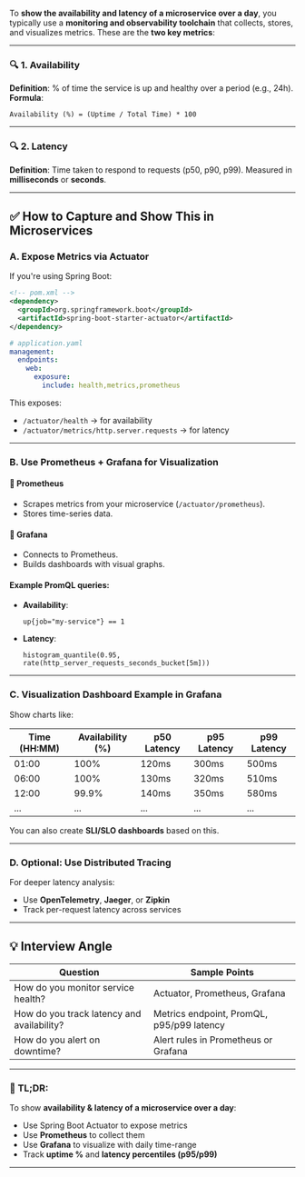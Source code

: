 To **show the availability and latency of a microservice over a day**, you typically use a **monitoring and observability toolchain** that collects, stores, and visualizes metrics. These are the **two key metrics**:

---

### 🔍 1. **Availability**

**Definition**: % of time the service is up and healthy over a period (e.g., 24h).
**Formula**:

```text
Availability (%) = (Uptime / Total Time) * 100
```

---

### 🔍 2. **Latency**

**Definition**: Time taken to respond to requests (p50, p90, p99).
Measured in **milliseconds** or **seconds**.

---

## ✅ How to Capture and Show This in Microservices

### A. **Expose Metrics via Actuator**

If you're using Spring Boot:

```xml
<!-- pom.xml -->
<dependency>
  <groupId>org.springframework.boot</groupId>
  <artifactId>spring-boot-starter-actuator</artifactId>
</dependency>
```

```yaml
# application.yaml
management:
  endpoints:
    web:
      exposure:
        include: health,metrics,prometheus
```

This exposes:

* `/actuator/health` → for availability
* `/actuator/metrics/http.server.requests` → for latency

---

### B. **Use Prometheus + Grafana for Visualization**

#### 🔸 Prometheus

* Scrapes metrics from your microservice (`/actuator/prometheus`).
* Stores time-series data.

#### 🔸 Grafana

* Connects to Prometheus.
* Builds dashboards with visual graphs.

#### Example PromQL queries:

* **Availability**:

  ```promql
  up{job="my-service"} == 1
  ```
* **Latency**:

  ```promql
  histogram_quantile(0.95, rate(http_server_requests_seconds_bucket[5m]))
  ```

---

### C. **Visualization Dashboard Example in Grafana**

Show charts like:

| Time (HH\:MM) | Availability (%) | p50 Latency | p95 Latency | p99 Latency |
| ------------- | ---------------- | ----------- | ----------- | ----------- |
| 01:00         | 100%             | 120ms       | 300ms       | 500ms       |
| 06:00         | 100%             | 130ms       | 320ms       | 510ms       |
| 12:00         | 99.9%            | 140ms       | 350ms       | 580ms       |
| ...           | ...              | ...         | ...         | ...         |

You can also create **SLI/SLO dashboards** based on this.

---

### D. **Optional: Use Distributed Tracing**

For deeper latency analysis:

* Use **OpenTelemetry**, **Jaeger**, or **Zipkin**
* Track per-request latency across services

---

## 💡 Interview Angle

| Question                                   | Sample Points                             |
| ------------------------------------------ | ----------------------------------------- |
| How do you monitor service health?         | Actuator, Prometheus, Grafana             |
| How do you track latency and availability? | Metrics endpoint, PromQL, p95/p99 latency |
| How do you alert on downtime?              | Alert rules in Prometheus or Grafana      |

---

### 🧠 TL;DR:

To show **availability & latency of a microservice over a day**:

* Use Spring Boot Actuator to expose metrics
* Use **Prometheus** to collect them
* Use **Grafana** to visualize with daily time-range
* Track **uptime %** and **latency percentiles (p95/p99)**

---
